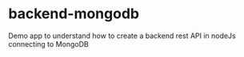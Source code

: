 # backend-mongodb
Demo app to understand how to create a backend rest API in nodeJs connecting to MongoDB
